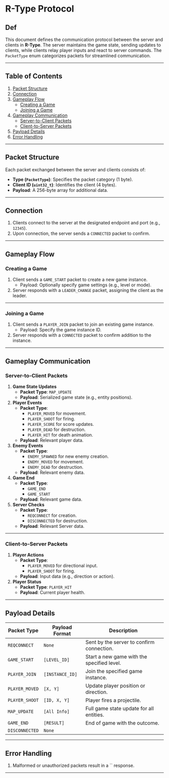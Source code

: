 # R-Type Protocol

## Def
This document defines the communication protocol between the server and clients in **R-Type**. The server maintains the game state, sending updates to clients, while clients relay player inputs and react to server commands. The `PacketType` enum categorizes packets for streamlined communication.

---

## Table of Contents
1. [Packet Structure](#packet-structure)
2. [Connection](#connection)
3. [Gameplay Flow](#gameplay-flow)
    - [Creating a Game](#creating-a-game)
    - [Joining a Game](#joining-a-game)
4. [Gameplay Communication](#gameplay-communication)
    - [Server-to-Client Packets](#server-to-client-packets)
    - [Client-to-Server Packets](#client-to-server-packets)
5. [Payload Details](#payload-details)
6. [Error Handling](#error-handling)

---

## Packet Structure
Each packet exchanged between the server and clients consists of:
- **Type (`PacketType`)**: Specifies the packet category (1 byte).
- **Client ID (`uint32_t`)**: Identifies the client (4 bytes).
- **Payload**: A 256-byte array for additional data.

---

## Connection
1. Clients connect to the server at the designated endpoint and port (e.g., `12345`).
2. Upon connection, the server sends a `CONNECTED` packet to confirm.

---

## Gameplay Flow

### Creating a Game
1. Client sends a `GAME_START` packet to create a new game instance.
   - Payload: Optionally specify game settings (e.g., level or mode).
2. Server responds with a `LEADER_CHANGE` packet, assigning the client as the leader.

---

### Joining a Game
1. Client sends a `PLAYER_JOIN` packet to join an existing game instance.
   - Payload: Specify the game instance ID.
2. Server responds with a `CONNECTED` packet to confirm addition to the instance.

---

## Gameplay Communication

### Server-to-Client Packets
1. **Game State Updates**
   - **Packet Type**: `MAP_UPDATE`
   - **Payload**: Serialized game state (e.g., entity positions).
2. **Player Events**
   - **Packet Type**:
     - `PLAYER_MOVED` for movement.
     - `PLAYER_SHOOT` for firing.
     - `PLAYER_SCORE` for score updates.
     - `PLAYER_DEAD` for destruction.
     - `PLAYER_HIT` for death animation.
   - **Payload**: Relevant player data.
3. **Enemy Events**
   - **Packet Type**:
     - `ENEMY_SPAWNED` for new enemy creation.
     - `ENEMY_MOVED` for movement.
     - `ENEMY_DEAD` for destruction.
   - **Payload**: Relevant enemy data.
4. **Game End**
   - **Packet Type**:
      - `GAME_END`
      - `GAME_START`
   - **Payload**: Relevant game data.
5. **Server Checks**
   - **Packet Type**:
      - `REQCONNECT` for creation.
      - `DISCONNECTED` for destruction.
   - **Payload**: Relevant Server data.

---

### Client-to-Server Packets
1. **Player Actions**
   - **Packet Type**:
     - `PLAYER_MOVED` for directional input.
     - `PLAYER_SHOOT` for firing.
   - **Payload**: Input data (e.g., direction or action).
2. **Player Status**
   - **Packet Type**: `PLAYER_HIT`
   - **Payload**: Current player health.

---

## Payload Details

| **Packet Type**      | **Payload Format**                                         | **Description**                                |
|-----------------------|-----------------------------------------------------------|------------------------------------------------|
| `REQCONNECT`          | `None`                                                    | Sent by the server to confirm connection.      |
| `GAME_START`          | `[LEVEL_ID]`                                              | Start a new game with the specified level.     |
| `PLAYER_JOIN`         | `[INSTANCE_ID]`                                           | Join the specified game instance.              |
| `PLAYER_MOVED`        | `[X, Y]`                                                  | Update player position or direction.           |
| `PLAYER_SHOOT`        | `[ID, X, Y]`                                              | Player fires a projectile.                     |
| `MAP_UPDATE`          | `[All Info]`                                              | Full game state update for all entities.       |
| `GAME_END`            | `[RESULT]`                                                | End of game with the outcome.                  |
| `DISCONNECTED`        | `None`

---

## Error Handling
1. Malformed or unauthorized packets result in a `` response.

---
